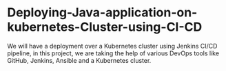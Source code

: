 # Deploying-Java-application-on-kubernetes-Cluster-using-CI-CD
We will have a deployment over a Kubernetes cluster using Jenkins CI/CD pipeline, in this project, we are taking the help of various DevOps tools like GitHub, Jenkins, Ansible and a Kubernetes cluster.
